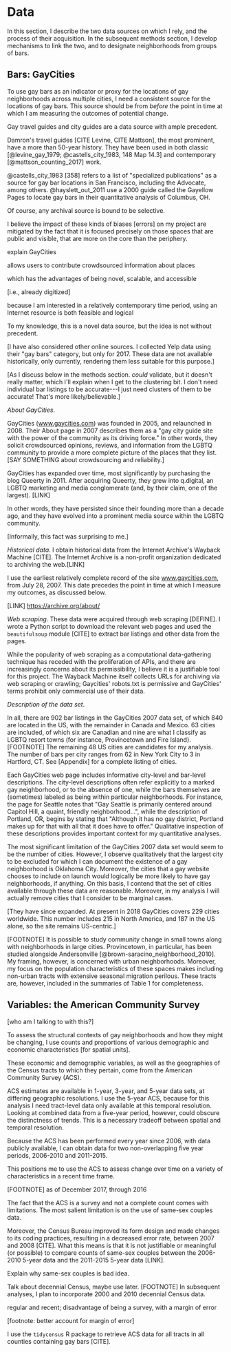 ---
---

# Data

In this section, I describe the two data sources on which I rely, and the process of their acquisition. In the subsequent methods section, I develop mechanisms to link the two, and to designate neighborhoods from groups of bars.

## Bars: GayCities

To use gay bars as an indicator or proxy for the locations of gay neighborhoods across multiple cities, I need a consistent source for the locations of gay bars. This source should be from *before* the point in time at which I am measuring the outcomes of potential change.

Gay travel guides and city guides are a data source with ample precedent.

Damron's travel guides [CITE Levine, CITE Mattson], the most prominent, have a more than 50-year history. They have been used in both classic [@levine_gay_1979; @castells_city_1983, 148 Map 14.3] and contemporary [@mattson_counting_2017] work.

@castells_city_1983 [358] refers to a list of "specialized publications" as a source for gay bar locations in San Francisco, including the Advocate, among others. @hayslett_out_2011 use a 2000 guide called the Gayellow Pages to locate gay bars in their quantitative analysis of Columbus, OH.

Of course, any archival source is bound to be selective.

I believe the impact of these kinds of biases [errors] on my project are mitigated by the fact that it is focused precisely on those spaces that are public and visible, that are more on the core than the periphery.

explain GayCities

allows users to contribute crowdsourced information about places

which has the advantages of being novel, scalable, and accessible

[i.e., already digitized]

because I am interested in a relatively contemporary time period, using an Internet resource is both feasible and logical

To my knowledge, this is a novel data source, but the idea is not without precedent.

[I have also considered other online sources. I collected Yelp data using their "gay bars" category, but only for 2017. These data are not available historically, only currently, rendering them less suitable for this purpose.]

[As I discuss below in the methods section. *could* validate, but it doesn't really matter, which I'll explain when I get to the clustering bit. I don't need individual bar listings to be accurate---I just need clusters of them to be accurate! That's more likely/believable.]

*About GayCities*.

GayCities (www.gaycities.com) was founded in 2005, and relaunched in 2008. Their About page in 2007 describes them as a "gay city guide site with the power of the community as its driving force." In other words, they solicit crowdsourced opinions, reviews, and information from the LGBTQ community to provide a more complete picture of the places that they list. [SAY SOMETHING about crowdsourcing and reliability.]

GayCities has expanded over time, most significantly by purchasing the blog Queerty in 2011. After acquiring Queerty, they grew into q.digital, an LGBTQ marketing and media conglomerate (and, by their claim, one of the largest). [LINK]

In other words, they have persisted since their founding more than a decade ago, and they have evolved into a prominent media source within the LGBTQ community.

[Informally, this fact was surprising to me.]

*Historical data*. I obtain historical data from the Internet Archive's Wayback Machine [CITE]. The Internet Archive is a non-profit organization dedicated to archiving the web.[LINK]


I use the earliest relatively complete record of the site www.gaycities.com, from July 28, 2007. This date precedes the point in time at which I measure my outcomes, as discussed below.

[LINK] https://archive.org/about/

*Web scraping*. These data were acquired through web scraping [DEFINE]. I wrote a Python script to download the relevant web pages and used the `beautifulsoup` module [CITE] to extract bar listings and other data from the pages.

While the popularity of web scraping as a computational data-gathering technique has receded with the proliferation of APIs, and there are increasingly concerns about its permissibility, I believe it is a justifiable tool for this project. The Wayback Machine itself collects URLs for archiving via web scraping or crawling; Gaycities' robots.txt is permissive and GayCities' terms prohibit only commercial use of their data.

*Description of the data set*.

In all, there are 902 bar listings in the GayCities 2007 data set, of which 840 are located in the US, with the remainder in Canada and Mexico. 63 cities are included, of which six are Canadian and nine are what I classify as LGBTQ resort towns (for instance, Provincetown and Fire Island).[FOOTNOTE] The remaining 48 US cities are candidates for my analysis. The number of bars per city ranges from 62 in New York City to 3 in Hartford, CT. See [Appendix] for a complete listing of cities.

Each GayCities web page includes informative city-level and bar-level descriptions. The city-level descriptions often refer explicitly to a marked gay neighborhood, or to the absence of one, while the bars themselves are (sometimes) labeled as being within particular neighborhoods. For instance, the page for Seattle notes that "Gay Seattle is primarily centered around Capitol Hill, a quaint, friendly neighborhood...", while the description of Portland, OR, begins by stating that "Although it has no gay district, Portland makes up for that with all that it does have to offer." Qualitative inspection of these descriptions provides important context for my quantitative analyses.

The most significant limitation of the GayCities 2007 data set would seem to be the number of cities. However, I observe qualitatively that the largest city to be excluded for which I can document the existence of a gay neighborhood is Oklahoma City. Moreover, the cities that a gay website chooses to include on launch would logically be more likely to have gay neighborhoods, if anything. On this basis, I contend that the set of cities available through these data are reasonable. Moreover, in my analysis I will actually remove cities that I consider to be marginal cases.

[They have since expanded. At present in 2018 GayCities covers 229 cities worldwide. This number includes 215 in North America, and 187 in the US alone, so the site remains US-centric.]

[FOOTNOTE] It is possible to study community change in small towns along with neighborhoods in large cities. Provincetown, in particular, has been studied alongside Andersonville [@brown-saracino_neighborhood_2010]. My framing, however, is concerned with urban neighborhoods. Moreover, my focus on the population characteristics of these spaces makes including non-urban tracts with extensive seasonal migration perilous. These tracts are, however, included in the summaries of Table 1 for completeness.

## Variables: the American Community Survey

[who am I talking to with this?]

To assess the structural contexts of gay neighborhoods and how they might be changing, I use counts and proportions of various demographic and economic characteristics [for spatial units].

These economic and demographic variables, as well as the geographies of the Census tracts to which they pertain, come from the American Community Survey (ACS).

ACS estimates are available in 1-year, 3-year, and 5-year data sets, at differing geographic resolutions. I use the 5-year ACS, because for this analysis I need tract-level data only available at this temporal resolution. Looking at combined data from a five-year period, however, could obscure the distinctness of trends. This is a necessary tradeoff between spatial and temporal resolution.

Because the ACS has been performed every year since 2006, with data publicly available, I can obtain data for two non-overlapping five year periods, 2006-2010 and 2011-2015.

This positions me to use the ACS to assess change over time on a variety of characteristics in a recent time frame.

[FOOTNOTE] as of December 2017, through 2016

The fact that the ACS is a survey and not a complete count comes with limitations. The most salient limitation is on the use of same-sex couples data.

Moreover, the Census Bureau improved its form design and made changes to its coding practices, resulting in a decreased error rate, between 2007 and 2008 [CITE]. What this means is that it is not justifiable or meaningful (or possible) to compare counts of same-sex couples between the 2006-2010 5-year data and the 2011-2015 5-year data [LINK].

Explain why same-sex couples is bad idea.

Talk about decennial Census, maybe use later. [FOOTNOTE] In subsequent analyses, I plan to incorporate 2000 and 2010 decennial Census data.

regular and recent; disadvantage of being a survey, with a margin of error

[footnote: better account for margin of error]

I use the `tidycensus` R package to retrieve ACS data for all tracts in all counties containing gay bars [CITE].
